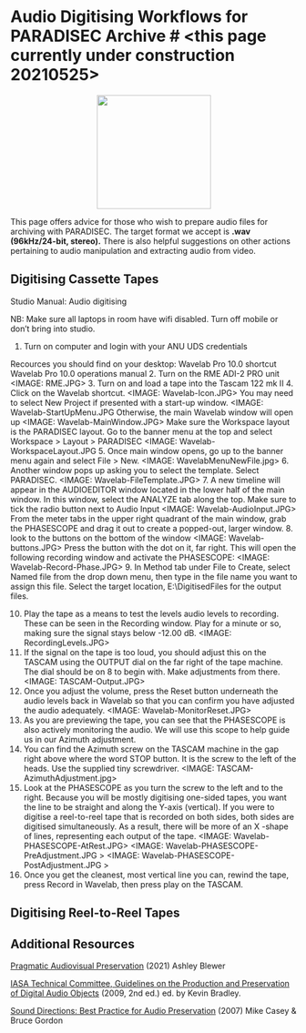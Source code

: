 # Audio Digitising Workflows for PARADISEC Archive # <this page currently under construction 20210525>

<p align="center">
  <img height="200" src="images/rev-rev-vox.gif">
</p>

This page offers advice for those who wish to prepare audio files for archiving with PARADISEC. The target format we accept is **.wav (96kHz/24-bit, stereo).** There is also helpful suggestions on other actions pertaining to audio manipulation and extracting audio from video.


## Digitising Cassette Tapes

Studio Manual: Audio digitising

NB: Make sure all laptops in room have wifi disabled. Turn off mobile or don’t bring into studio.

1.	Turn on computer and login with your ANU UDS credentials

Recources you should find on your desktop:
Wavelab Pro 10.0 shortcut
Wavelab Pro 10.0 operations manual
2.	Turn on the RME ADI-2 PRO unit
<IMAGE: RME.JPG>
3.	Turn on and load a tape into the Tascam 122 mk II
4.	Click on the Wavelab shortcut.
<IMAGE: Wavelab-Icon.JPG>
You may need to select New Project if presented with a start-up window. 
<IMAGE: Wavelab-StartUpMenu.JPG
Otherwise, the main Wavelab window will open up
<IMAGE: Wavelab-MainWindow.JPG>
Make sure the Workspace layout is the PARADISEC layout. Go to the banner menu at the top and select Workspace > Layout > PARADISEC
<IMAGE: Wavelab-WorkspaceLayout.JPG
5.	Once main window opens, go up to the banner menu again and select File > New.
<IMAGE: WavelabMenuNewFile.jpg>
6.	Another window pops up asking you to select the template. Select PARADISEC.
<IMAGE: Wavelab-FileTemplate.JPG>
7.	A new timeline will appear in the AUDIOEDITOR window located in the lower half of the main window. In this window, select the ANALYZE tab along the top. Make sure to tick the radio button next to Audio Input
<IMAGE: Wavelab-AudioInput.JPG>
From the meter tabs in the upper right quadrant of the main window, grab the PHASESCOPE and drag it out to create a popped-out, larger window.
8.	look to the buttons on the bottom of the window
<IMAGE: Wavelab-buttons.JPG>
Press the button with the dot on it, far right. This will open the following recording window and activate the PHASESCOPE:
<IMAGE: Wavelab-Record-Phase.JPG>
9.	In Method tab under File to Create, select Named file from the drop down menu, then type in the file name you want to assign this file. Select the target location, E:\DigitisedFiles for the output files.

10.	Play the tape as a means to test the levels audio levels to recording. These can be seen in the Recording window. Play for a minute or so, making sure the signal stays below -12.00 dB. 
<IMAGE: RecordingLevels.JPG>
11.	If the signal on the tape is too loud, you should adjust this on the TASCAM using the OUTPUT dial on the far right of the tape machine. The dial should be on 8 to begin with. Make adjustments from there.
<IMAGE: TASCAM-Output.JPG>
12.	Once you adjust the volume, press the Reset button underneath the audio levels back in Wavelab so that you can confirm you have adjusted the audio adequately.
<IMAGE: Wavelab-MonitorReset.JPG>
13.	As you are previewing the tape, you can see that the PHASESCOPE is also actively monitoring the audio. We will use this scope to help guide us in our Azimuth adjustment. 
14.	You can find the Azimuth screw on the TASCAM machine in the gap right above where the word STOP button. It is the screw to the left of the heads. Use the supplied tiny screwdriver.
<IMAGE: TASCAM-AzimuthAdjustment.jpg>
15.	Look at the PHASESCOPE as you turn the screw to the left and to the right. Because you will be mostly digitising one-sided tapes, you want the line to be straight and along the Y-axis (vertical). If you were to digitise a reel-to-reel tape that is recorded on both sides, both sides are digitised simultaneously. As a result, there will be more of an X -shape of lines, representing each output of the tape.
<IMAGE: Wavelab-PHASESCOPE-AtRest.JPG>
<IMAGE: Wavelab-PHASESCOPE-PreAdjustment.JPG >
<IMAGE: Wavelab-PHASESCOPE-PostAdjustment.JPG >
16.	Once you get the cleanest, most vertical line you can, rewind the tape, press Record in Wavelab, then press play on the TASCAM. 



## Digitising Reel-to-Reel Tapes

## Additional Resources
[Pragmatic Audiovisual Preservation](http://doi.org/10.7207/twr20-10) (2021) Ashley Blewer

[IASA Technical Committee, Guidelines on the Production and Preservation of Digital Audio Objects](https://www.iasa-web.org/tc04/audio-preservation) (2009, 2nd ed.) ed. by Kevin Bradley.

[Sound Directions: Best Practice for Audio Preservation](http://www.dlib.indiana.edu/projects/sounddirections/papersPresent/index.shtml) (2007) Mike Casey & Bruce Gordon

